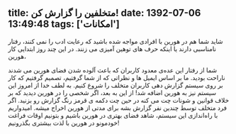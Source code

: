 title: متخلفین را گزارش کن!
date: 1392-07-06 13:49:48
tags: ['امکانات']
---
شاید شما هم در هورین با افرادی مواجه شده باشید که رعایت ادب را نمی کنند،‌ رفتار نامناسبی دارند یا اینکه حرف های توهین آمیزی می زنند.
در این چند روز ابتدایی کار هورین، 


<!-- more -->

شما از رفتار این عده‌ی معدود کاربران که باعث آلوده شدن فضای هورین می شدند ناراحت بودید. ما بر اساس ایمیل ها و نظراتی که از شما گرفتیم، تصمیم گرفتیم که کار بر روی سیستم گزارش دهی کاربران متخلف را شروع کنیم. به لطف خدا از امروز این سیستم نیز به هورین اضافه شد!
از این به بعد، اگر شخصی را در هورین دیدید که بر خلاف قوانین و شونات چت می کنه در حین چت دکمه ی قرمز رنگ گزارش رو بزنید. اگر فرد متخلف توسط چندین نفر گزارش بشه برای مدتی از هورین اخراج میشه.
امیدواریم با راه‌اندازی این سیستم، شاهد فضای بهتری در هورین باشیم و بتونیم اوقات فراغت خودمونو در هورین با لذت بیشتری بگذرونیم!



